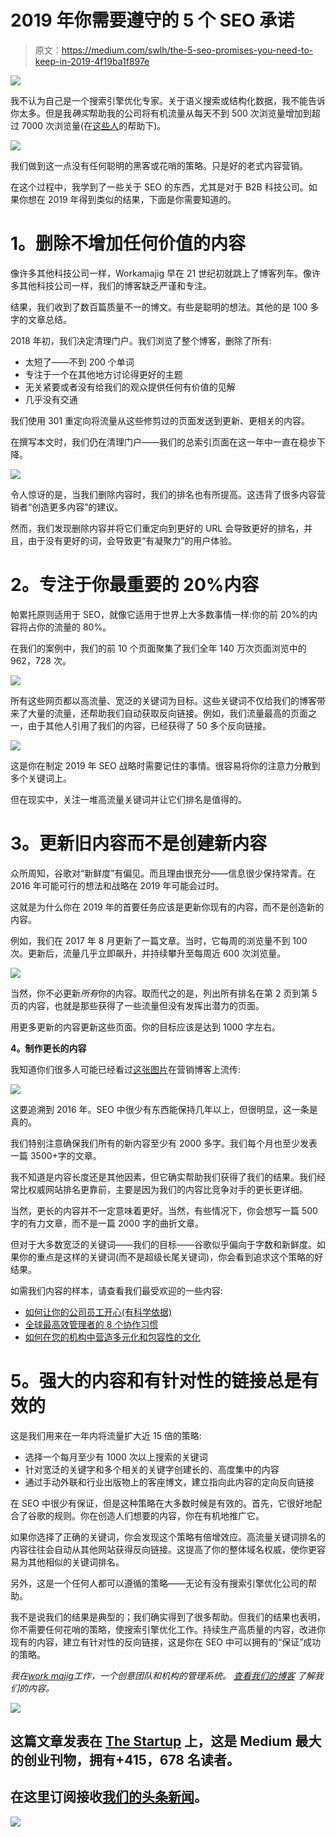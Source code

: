 # 2019 年你需要遵守的 5 个 SEO 承诺

> 原文：<https://medium.com/swlh/the-5-seo-promises-you-need-to-keep-in-2019-4f19ba1f897e>

![](img/9518edb7e9fb2e4b53a33cd219598909.png)

我不认为自己是一个搜索引擎优化专家。关于语义搜索或结构化数据，我不能告诉你太多。但是我*确实*帮助我的公司将有机流量从每天不到 500 次浏览量增加到超过 7000 次浏览量(在[这些人](http://growthpub.com/)的帮助下)。

![](img/2ca3869d8f8ec87a46c9844e44bb863c.png)

我们做到这一点没有任何聪明的黑客或花哨的策略。只是好的老式内容营销。

在这个过程中，我学到了一些关于 SEO 的东西，尤其是对于 B2B 科技公司。如果你想在 2019 年得到类似的结果，下面是你需要知道的。

# **1。删除不增加任何价值的内容**

像许多其他科技公司一样，Workamajig 早在 21 世纪初就跳上了博客列车。像许多其他科技公司一样，我们的博客缺乏严谨和专注。

结果，我们收到了数百篇质量不一的博文。有些是聪明的想法。其他的是 100 多字的文章总结。

2018 年初，我们决定清理门户。我们浏览了整个博客，删除了所有:

*   太短了——不到 200 个单词
*   专注于一个在其他地方讨论得更好的主题
*   无关紧要或者没有给我们的观众提供任何有价值的见解
*   几乎没有交通

我们使用 301 重定向将流量从这些修剪过的页面发送到更新、更相关的内容。

在撰写本文时，我们仍在清理门户——我们的总索引页面在这一年中一直在稳步下降。

![](img/dcb69296bf35010c6bca97bb1561ca5d.png)

令人惊讶的是，当我们删除内容时，我们的排名也有所提高。这违背了很多内容营销者“创造更多内容”的建议。

然而，我们发现删除内容并将它们重定向到更好的 URL 会导致更好的排名，并且，由于没有更好的词，会导致更“有凝聚力”的用户体验。

# **2。专注于你最重要的 20%内容**

帕累托原则适用于 SEO，就像它适用于世界上大多数事情一样:你的前 20%的内容将占你的流量的 80%。

在我们的案例中，我们的前 10 个页面聚集了我们全年 140 万次页面浏览中的 962，728 次。

![](img/dfb23d3b582173e959b2c55b21dfebbd.png)

所有这些网页都以高流量、宽泛的关键词为目标。这些关键词不仅给我们的博客带来了大量的流量，还帮助我们自动获取反向链接。例如，我们流量最高的页面之一，由于其他人引用了我们的内容，已经获得了 50 多个反向链接。

![](img/f8f63184311666dc400352d27f1b38f4.png)

这是你在制定 2019 年 SEO 战略时需要记住的事情。很容易将你的注意力分散到多个关键词上。

但在现实中，关注一堆高流量关键词并让它们排名是值得的。

# **3。更新旧内容而不是创建新内容**

众所周知，谷歌对“新鲜度”有偏见。而且理由很充分——信息很少保持常青。在 2016 年可能可行的想法和战略在 2019 年可能会过时。

这就是为什么你在 2019 年的首要任务应该是更新你现有的内容，而不是创造新的内容。

例如，我们在 2017 年 8 月更新了一篇文章。当时，它每周的浏览量不到 100 次。更新后，流量几乎立即飙升，并持续攀升至每周近 600 次浏览量。

![](img/750c148f5d7db04a8c8f1ee25dec13b3.png)

当然，你不必更新*所有*你的内容。取而代之的是，列出所有排名在第 2 页到第 5 页的内容，也就是那些获得了一些流量但没有发挥出潜力的页面。

用更多更新的内容更新这些页面。你的目标应该是达到 1000 字左右。

**4。制作更长的内容**

我知道你们很多人可能已经看过[这张图片](https://backlinko.com/search-engine-ranking)在营销博客上流传:

![](img/4459f4da6569577c5f386c369b0bccf1.png)

这要追溯到 2016 年。SEO 中很少有东西能保持几年以上，但很明显，这一条是真的。

我们特别注意确保我们所有的新内容至少有 2000 多字。我们每个月也至少发表一篇 3500+字的文章。

我不知道是内容长度还是其他因素，但它确实帮助我们获得了我们的结果。我们经常比权威网站排名更靠前，主要是因为我们的内容比竞争对手的更长更详细。

当然，更长的内容并不一定意味着更好。当然，有些情况下，你会想写一篇 500 字的有力文章，而不是一篇 2000 字的曲折文章。

但对于大多数宽泛的关键词——我们的目标——谷歌似乎偏向于字数和新鲜度。如果你的重点是这样的关键词(而不是超级长尾关键词)，你会看到追求这个策略的好结果。

如需我们内容的样本，请查看我们最受欢迎的一些内容:

*   [如何让你的公司员工开心(有科学依据)](https://www.workamajig.com/blog/keeping-employees-happy-at-agency)
*   [全球最高效管理者的 8 个协作习惯](https://www.workamajig.com/blog/collaboration-habits-of-managers)
*   [如何在您的机构中营造多元化和包容性的文化](https://www.workamajig.com/blog/how-to-create-culture-of-diversity)

# **5。强大的内容和有针对性的链接总是有效的**

这是我们用来在一年内将流量扩大近 15 倍的策略:

*   选择一个每月至少有 1000 次以上搜索的关键词
*   针对宽泛的关键字和多个相关的关键字创建长的、高度集中的内容
*   通过手动外联和行业出版物上的客座博文，建立指向此内容的定向反向链接

在 SEO 中很少有保证，但是这种策略在大多数时候是有效的。首先，它很好地配合了谷歌的规则。你在创造人们想要的内容，你在有机地推广它。

如果你选择了正确的关键词，你会发现这个策略有倍增效应。高流量关键词排名的内容往往会自动从其他网站获得反向链接。这提高了你的整体域名权威，使你更容易为其他相似的关键词排名。

另外，这是一个任何人都可以遵循的策略——无论有没有搜索引擎优化公司的帮助。

我不是说我们的结果是典型的；我们确实得到了很多帮助。但我们的结果也表明，你不需要任何花哨的策略，使搜索引擎优化工作。持续生产高质量的内容，改进你现有的内容，建立有针对性的反向链接，这是你在 SEO 中可以拥有的“保证”成功的策略。

*我在*[*work majig*](https://www.workamajig.com)*工作，一个创意团队和机构的管理系统。* [*查看我们的博客*](https://www.workamajig.com/blog) *了解我们的内容。*

[![](img/308a8d84fb9b2fab43d66c117fcc4bb4.png)](https://medium.com/swlh)

## 这篇文章发表在 [The Startup](https://medium.com/swlh) 上，这是 Medium 最大的创业刊物，拥有+415，678 名读者。

## 在这里订阅接收[我们的头条新闻](http://growthsupply.com/the-startup-newsletter/)。

[![](img/b0164736ea17a63403e660de5dedf91a.png)](https://medium.com/swlh)